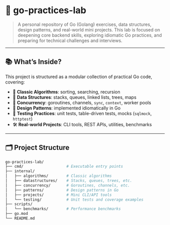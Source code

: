 # 🧪 go-practices-lab

> A personal repository of Go (Golang) exercises, data structures, design patterns, and real-world mini projects. This lab is focused on deepening core backend skills, exploring idiomatic Go practices, and preparing for technical challenges and interviews.

---

## 📚 What’s Inside?

This project is structured as a modular collection of practical Go code, covering:

- 🔁 **Classic Algorithms**: sorting, searching, recursion
- 🧱 **Data Structures**: stacks, queues, linked lists, trees, maps
- 🧵 **Concurrency**: goroutines, channels, `sync`, `context`, worker pools
- 🧩 **Design Patterns**: implemented idiomatically in Go
- 🧪 **Testing Practices**: unit tests, table-driven tests, mocks (`sqlmock`, `httptest`)
- 🛠 **Real-world Projects**: CLI tools, REST APIs, utilities, benchmarks

---

## 🗂 Project Structure

```bash
go-practices-lab/
├── cmd/                   # Executable entry points
├── internal/
│   ├── algorithms/        # Classic algorithms
│   ├── datastructures/    # Stacks, queues, trees, etc.
│   ├── concurrency/       # Goroutines, channels, etc.
│   ├── patterns/          # Design patterns in Go
│   ├── projects/          # Mini CLI/API tools
│   └── testing/           # Unit tests and coverage examples
├── scripts/
│   └── benchmarks/        # Performance benchmarks
├── go.mod
└── README.md
